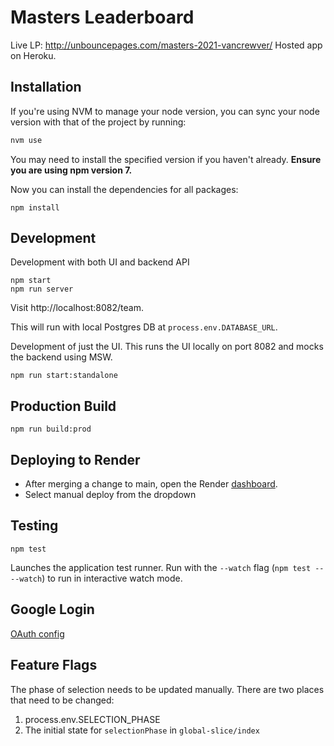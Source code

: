 # Masters Leaderboard

Live LP: http://unbouncepages.com/masters-2021-vancrewver/
Hosted app on Heroku.

## Installation

If you're using NVM to manage your node version, you can sync your node version with that of the project by running:

```sh
nvm use
```

You may need to install the specified version if you haven't already. **Ensure you are using npm version 7.**

Now you can install the dependencies for all packages:

```
npm install
```

## Development

Development with both UI and backend API

```
npm start
npm run server
```

Visit http://localhost:8082/team.

This will run with local Postgres DB at `process.env.DATABASE_URL`.

Development of just the UI. This runs the UI locally on port 8082 and mocks the backend using MSW.

```
npm run start:standalone
```

## Production Build

```
npm run build:prod
```

## Deploying to Render

- After merging a change to main, open the Render [dashboard](https://dashboard.render.com/web/srv-cev1439gp3jjsh1cej2g).
- Select manual deploy from the dropdown

## Testing

```
npm test
```

Launches the application test runner.
Run with the `--watch` flag (`npm test -- --watch`) to run in interactive watch mode.

## Google Login

[OAuth config](https://console.developers.google.com/apis/credentials/oauthclient/723926103233-g005d40jcth75hr0o09r088n2ug2cqv8.apps.googleusercontent.com?authuser=1&project=graphite-byte-156900&supportedpurview=project)

## Feature Flags

The phase of selection needs to be updated manually. There are two places that need to be changed:

1. process.env.SELECTION_PHASE
2. The initial state for `selectionPhase` in `global-slice/index`
